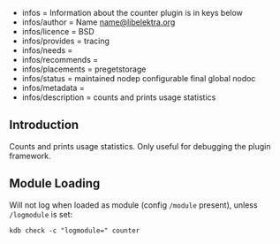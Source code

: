 - infos = Information about the counter plugin is in keys below
- infos/author = Name <name@libelektra.org>
- infos/licence = BSD
- infos/provides = tracing
- infos/needs =
- infos/recommends =
- infos/placements = pregetstorage
- infos/status = maintained nodep configurable final global nodoc
- infos/metadata =
- infos/description = counts and prints usage statistics

## Introduction ##

Counts and prints usage statistics.
Only useful for debugging the plugin framework.

## Module Loading ##

Will not log when loaded as module (config `/module` present), unless `/logmodule` is set:

    kdb check -c "logmodule=" counter

